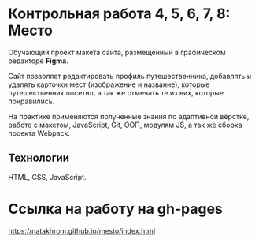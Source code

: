 # Контрольная работа 4, 5, 6, 7, 8: Место

Обучающий проект макета сайта, размещенный в графическом редакторе **Figma**.

Сайт позволяет редактировать профиль путешественника, добавлять и удалять карточки мест (изображение и название), которые путешественник посетил, а так же отмечать те из них, которые понравились.

На практике применяются полученные знания по адаптивной вёрстке, работе с макетом, JavaScript, Git, ООП, модулям JS, а так же сборка проекта Webpack.

## Технологии
HTML, CSS, JavaScript.

# Ссылка на работу на gh-pages
https://natakhrom.github.io/mesto/index.html
